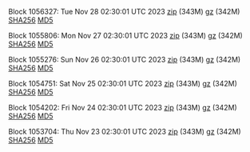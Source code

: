 Block 1056327: Tue Nov 28 02:30:01 UTC 2023 [zip](https://files.01coin.io/mainnet/2023-11-28/bootstrap.dat.zip) (343M) [gz](https://files.01coin.io/mainnet/2023-11-28/bootstrap.dat.tar.gz) (342M) [SHA256](https://files.01coin.io/mainnet/2023-11-28/sha256.txt) [MD5](https://files.01coin.io/mainnet/2023-11-28/md5.txt)

Block 1055806: Mon Nov 27 02:30:01 UTC 2023 [zip](https://files.01coin.io/mainnet/2023-11-27/bootstrap.dat.zip) (343M) [gz](https://files.01coin.io/mainnet/2023-11-27/bootstrap.dat.tar.gz) (342M) [SHA256](https://files.01coin.io/mainnet/2023-11-27/sha256.txt) [MD5](https://files.01coin.io/mainnet/2023-11-27/md5.txt)

Block 1055276: Sun Nov 26 02:30:01 UTC 2023 [zip](https://files.01coin.io/mainnet/2023-11-26/bootstrap.dat.zip) (343M) [gz](https://files.01coin.io/mainnet/2023-11-26/bootstrap.dat.tar.gz) (342M) [SHA256](https://files.01coin.io/mainnet/2023-11-26/sha256.txt) [MD5](https://files.01coin.io/mainnet/2023-11-26/md5.txt)

Block 1054751: Sat Nov 25 02:30:01 UTC 2023 [zip](https://files.01coin.io/mainnet/2023-11-25/bootstrap.dat.zip) (343M) [gz](https://files.01coin.io/mainnet/2023-11-25/bootstrap.dat.tar.gz) (342M) [SHA256](https://files.01coin.io/mainnet/2023-11-25/sha256.txt) [MD5](https://files.01coin.io/mainnet/2023-11-25/md5.txt)

Block 1054202: Fri Nov 24 02:30:01 UTC 2023 [zip](https://files.01coin.io/mainnet/2023-11-24/bootstrap.dat.zip) (343M) [gz](https://files.01coin.io/mainnet/2023-11-24/bootstrap.dat.tar.gz) (342M) [SHA256](https://files.01coin.io/mainnet/2023-11-24/sha256.txt) [MD5](https://files.01coin.io/mainnet/2023-11-24/md5.txt)

Block 1053704: Thu Nov 23 02:30:01 UTC 2023 [zip](https://files.01coin.io/mainnet/2023-11-23/bootstrap.dat.zip) (343M) [gz](https://files.01coin.io/mainnet/2023-11-23/bootstrap.dat.tar.gz) (342M) [SHA256](https://files.01coin.io/mainnet/2023-11-23/sha256.txt) [MD5](https://files.01coin.io/mainnet/2023-11-23/md5.txt)
